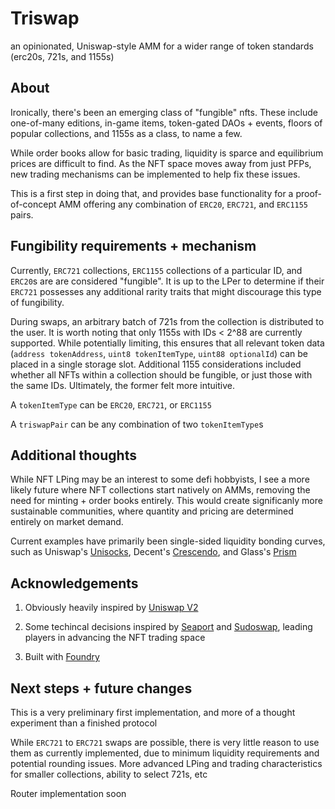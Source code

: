 # Triswap
an opinionated, Uniswap-style AMM for a wider range of token standards (erc20s, 721s, and 1155s)

## About

Ironically, there's been an emerging class of "fungible" nfts. 
These include one-of-many editions, in-game items, token-gated DAOs + events,
floors of popular collections, and 1155s as a class, to name a few.

While order books allow for basic trading, liquidity is sparce and equilibrium prices
are difficult to find. As the NFT space moves away from just PFPs, new trading mechanisms
can be implemented to help fix these issues.

This is a first step in doing that, and provides base functionality for a 
proof-of-concept AMM offering any combination of `ERC20`, `ERC721`, and `ERC1155` pairs.

## Fungibility requirements + mechanism

Currently, `ERC721` collections, `ERC1155` collections of a particular ID, and `ERC20`s are are
considered "fungible". It is up to the LPer to determine if their `ERC721` possesses
any additional rarity traits that might discourage this type of fungibility. 

During swaps, an arbitrary batch of 721s from the collection is distributed to the user. It is worth
noting that only 1155s with IDs < 2^88 are currently supported. While potentially limiting,
this ensures that all relevant token data (`address tokenAddress`, `uint8 tokenItemType`, `uint88 optionalId`) can be placed
in a single storage slot. Additional 1155 considerations included whether all NFTs within a collection 
should be fungible, or just those with the same IDs. Ultimately, the former felt more intuitive.

A `tokenItemType` can be `ERC20`, `ERC721`, or `ERC1155` 

A `triswapPair` can be any combination of two `tokenItemType`s

## Additional thoughts

While NFT LPing may be an interest to some defi hobbyists, I see a more likely future
where NFT collections start natively on AMMs, removing the need for minting + order books
entirely. This would create significanly more sustainable communities, where
quantity and pricing are determined entirely on market demand.

Current examples have primarily been single-sided liquidity bonding curves, such as 
Uniswap's [Unisocks](https://unisocks.exchange/), Decent's [Crescendo](https://mirror.xyz/0xBAfb15bF152365bd344639b6eDe5Dec09d5Ba64E/vO6w0X-fRibvaPSrJU1UBdCnC_kNps6jOCK3kbWnyTk), and Glass's [Prism](https://glass.xyz/v/SVt0Ea518b5fG_FS4fxMZ0Kq8vwlVkdxl1JrVcLXhZw=)

## Acknowledgements

1) Obviously heavily inspired by [Uniswap V2](https://github.com/Uniswap/v2-core)

2) Some techincal decisions inspired by [Seaport](https://github.com/ProjectOpenSea/seaport) 
and [Sudoswap](https://github.com/sudoswap/lssvm), leading players in advancing the NFT trading space

3) Built with [Foundry](https://github.com/foundry-rs/foundry)


## Next steps + future changes

This is a very preliminary first implementation, and more of a thought experiment than
a finished protocol

While `ERC721` to `ERC721` swaps are possible, there is very little reason to use them
as currently implemented, due to minimum liquidity requirements and potential rounding issues.
More advanced LPing and trading characteristics for smaller collections, ability to select
721s, etc

Router implementation soon


